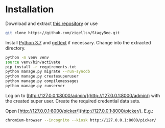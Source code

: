 # Installation

Download and extract [this repository](https://github.com/zigellsn/StagyBee/archive/master.zip) or use
``` bash
git clone https://github.com/zigellsn/StagyBee.git
```
Install [Python 3.7](https://www.python.org/) and [gettext](https://www.gnu.org/software/gettext/gettext.html) if necessary.
Change into the extracted directory.

```bash
python -m venv venv
source venv/bin/activate
pip install -r requirements.txt
python manage.py migrate --run-syncdb
python manage.py createsuperuser
python manage.py compilemessages
python manage.py runserver
```

Log on to [http://127.0.0.1:8000/admin/](http://127.0.0.1:8000/admin/) with the created super user.
Create the required credential data sets.

Open [http://127.0.0.1:8000/picker/](http://127.0.0.1:8000/picker/). E.g.:
```bash
chromium-browser --incognito --kiosk http://127.0.0.1:8000/picker/
```